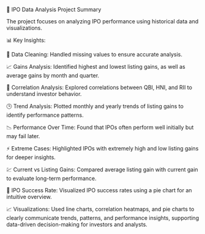 🧾 IPO Data Analysis Project Summary

The project focuses on analyzing IPO performance using historical data and visualizations.

📊 Key Insights:

🧹 Data Cleaning: Handled missing values to ensure accurate analysis.

📈 Gains Analysis: Identified highest and lowest listing gains, as well as average gains by month and quarter.

🔗 Correlation Analysis: Explored correlations between QBI, HNI, and RII to understand investor behavior.

🕒 Trend Analysis: Plotted monthly and yearly trends of listing gains to identify performance patterns.

📉 Performance Over Time: Found that IPOs often perform well initially but may fail later.

⚡ Extreme Cases: Highlighted IPOs with extremely high and low listing gains for deeper insights.

💹 Current vs Listing Gains: Compared average listing gain with current gain to evaluate long-term performance.

🥧 IPO Success Rate: Visualized IPO success rates using a pie chart for an intuitive overview.

📈 Visualizations:
Used line charts, correlation heatmaps, and pie charts to clearly communicate trends, patterns, and performance insights, supporting data-driven decision-making for investors and analysts.
